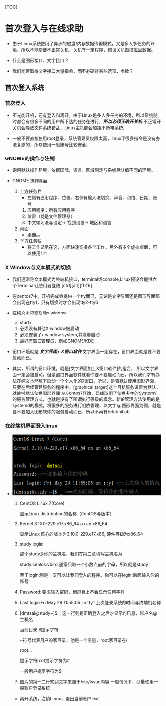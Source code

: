 [TOC]

# 首次登入与在线求助

* 由于Linux系统使用了异步的磁盘/内存数据传输模式，又是多人多任务的环境，所以不能随便不正常关机，关机有一定程序，错误关机毁损磁盘数据。

* 什么是图形接口、文字接口？

* 我们能否取得文字接口大量指令，而不必硬背某些选项、参数？

## 首次登入系统

### 首次登入

* 不光能开机，还有登入和离开，由于Linux是多人多任务的环境，所以系统随时都会有很多不同的用户所下达的任务在进行，***所以必须正确开关机*** 不正常开关机会导致文件系统错乱，Linux主机都会加挂不断电系统。

* 一般不要直接使用root登录，系统管理员权限太高，linux下很多指令是没有办法复原的，所以使用一般账号比较安全，

### GNOME的操作与注销

* 询问默认操作环境，依据国际、语言、区域制定与系统默认值不同的环境。

* GNOME 操作界面
    1. 上方任务栏
        * 左侧有应用程序、位置、右侧有输入法切换、声音、网络、日期、账号
        1. 应用程序：所有应用程序
        2. 位置（就是文件管理器）
        3. 中文输入法与设定-> 找到设置-> 地区和语言
    2. 桌面
        * 桌面。。
    3. 下方任务栏
        * 将工作显示在这，方面快速切换各个工作，另外有多个虚拟桌面，可以使用4个

### X Window与文本模式的切换

* 我们通常称文本模式为终端机接口，terminal或console,Linux预设会提供六个Terminal让使用者登陆 [ctrl][alt][f1-f6]

* 在centos7中，开机完成会提供一个tty而已，无论是文字界面还是图形界面都会出现在tty1，只有切换时才会出现tty2-tty6

* 在纯文本界面启动x window
    * startx
    1. 必须没有其他X window被启动
    2. 必须安装了x window system,并能够启动
    3. 最好有窗口管理员，例如GNOME/KDE

* 窗口环境就是 ***文字界面+ X窗口软件*** 文字界面一定存在，窗口界面就是要不要启动而已。

* 其实，所谓的窗口环境，就是[文字界面加上X窗口软件]的组合， 所以文字界面一定会被启动，但是窗口界面软件就看你要不要启动而已。所以我们才有办法在纯文本环境下启动一个个人化的X窗口，所以，是否默认使用图形界面，只要在后续管理服务的程序中，[graphical.target]这个目标服务设置为默认，就能够默认使用图形界面
    从Centos7开始，已经取消了使用多年的SystemV 的服务管理方式，也就是没有了所谓执行等级的概念。新的管理方法使用的是systemd的模式，将很多的服务进行相依管理，以文字与 图形界面为例，就是要不要加入图形软件的服务启动而已，所以不再有/etc/inittab

### 在终端机界面登入linux

* ![](img/01_终端界面登入linux.png)

    1. CentOS Linux 7(Core) 
    
        显示Linux distribution的名称（CentOS与版本）

    2. Kernel 3.10.0-229.e17.x86_64 on an x86_64 
    
        显示Linux 核心的版本为3.10.0-229.e17.x86, 硬件等级为x86_64

    3. study login:

        那个study是你的主机名，我们在第三章填写主机名为
        
        study.centos.vbird,通常只取一个小数点前的字母，所以就是study 

        至于login:则是一支可以让我们登入的程序。你可以在login:后面输入你的账号

    4. Password:
        要求输入密码，但屏幕上不会显示任何字样

    5. Last login Fri May 29 11:55:05 on tty1
        上次登录系统的时间与终端机名称
    
    6. [dmtsai@study~]\$_;
        这一行则是正确登入之后才显示的讯息，账户名@主机名 
        
        当前目录 $提示字符

        ~符号代表用户的家目录，他是一个变量，root家目录在/
        
        root...
        
        提示字符root提示字符为#
        
        一般用户提示字符为$
    
    7. 图片的第一二行欢迎文字来自于/etc/issue内容
        一般情况下，尽量使用一般账户登录系统
    
    * 离开系统，注销Linux，退出当前账户
        exit


